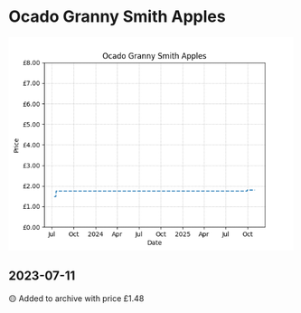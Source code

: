 # Ocado Granny Smith Apples
![](charts/product-64863011.png)
## 2023-07-11
🟡 Added to archive with price £1.48